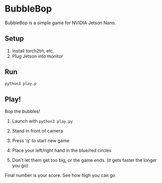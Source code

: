 # BubbleBop

BubbleBop is a simple game for NVIDIA Jetson Nano.

## Setup

1. Install torch2trt, etc.
2. Plug Jetson into monitor

## Run

```python
python3 play.p
```

## Play!

Bop the bubbles!

1. Launch with ``python3 play.py``

2. Stand in front of camera
2. Press 'q' to start new game 
3. Place your left/right hand in the blue/red circles
4. Don't let them get too big, or the game ends.  (it gets faster the longer you go)

Final number is your score.  See how high you can go
